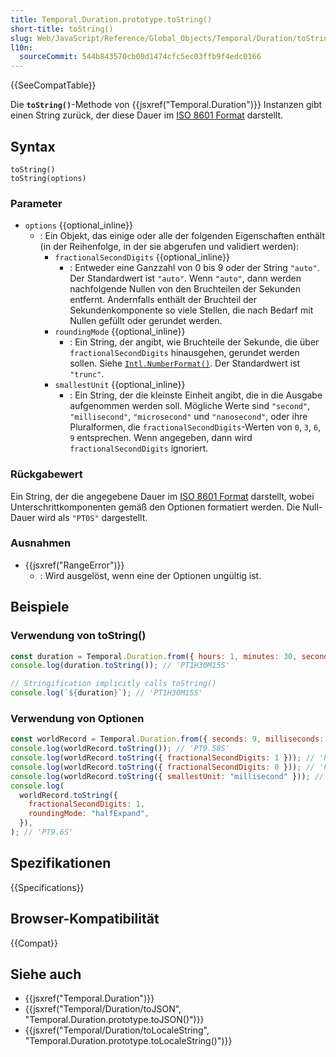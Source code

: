 ```yaml
---
title: Temporal.Duration.prototype.toString()
short-title: toString()
slug: Web/JavaScript/Reference/Global_Objects/Temporal/Duration/toString
l10n:
  sourceCommit: 544b843570cb08d1474cfc5ec03ffb9f4edc0166
---
```


{{SeeCompatTable}}

Die **`toString()`**-Methode von {{jsxref("Temporal.Duration")}} Instanzen gibt einen String zurück, der diese Dauer im [ISO 8601 Format](/de/docs/Web/JavaScript/Reference/Global_Objects/Temporal/Duration#iso_8601_duration_format) darstellt.

## Syntax

```js-nolint
toString()
toString(options)
```

### Parameter

- `options` {{optional_inline}}
  - : Ein Objekt, das einige oder alle der folgenden Eigenschaften enthält (in der Reihenfolge, in der sie abgerufen und validiert werden):
    - `fractionalSecondDigits` {{optional_inline}}
      - : Entweder eine Ganzzahl von 0 bis 9 oder der String `"auto"`. Der Standardwert ist `"auto"`. Wenn `"auto"`, dann werden nachfolgende Nullen von den Bruchteilen der Sekunden entfernt. Andernfalls enthält der Bruchteil der Sekundenkomponente so viele Stellen, die nach Bedarf mit Nullen gefüllt oder gerundet werden.
    - `roundingMode` {{optional_inline}}
      - : Ein String, der angibt, wie Bruchteile der Sekunde, die über `fractionalSecondDigits` hinausgehen, gerundet werden sollen. Siehe [`Intl.NumberFormat()`](/de/docs/Web/JavaScript/Reference/Global_Objects/Intl/NumberFormat/NumberFormat#roundingmode). Der Standardwert ist `"trunc"`.
    - `smallestUnit` {{optional_inline}}
      - : Ein String, der die kleinste Einheit angibt, die in die Ausgabe aufgenommen werden soll. Mögliche Werte sind `"second"`, `"millisecond"`, `"microsecond"` und `"nanosecond"`, oder ihre Pluralformen, die `fractionalSecondDigits`-Werten von `0`, `3`, `6`, `9` entsprechen. Wenn angegeben, dann wird `fractionalSecondDigits` ignoriert.

### Rückgabewert

Ein String, der die angegebene Dauer im [ISO 8601 Format](/de/docs/Web/JavaScript/Reference/Global_Objects/Temporal/Duration#iso_8601_duration_format) darstellt, wobei Unterschrittkomponenten gemäß den Optionen formatiert werden. Die Null-Dauer wird als `"PT0S"` dargestellt.

### Ausnahmen

- {{jsxref("RangeError")}}
  - : Wird ausgelöst, wenn eine der Optionen ungültig ist.

## Beispiele

### Verwendung von toString()

```js
const duration = Temporal.Duration.from({ hours: 1, minutes: 30, seconds: 15 });
console.log(duration.toString()); // 'PT1H30M15S'

// Stringification implicitly calls toString()
console.log(`${duration}`); // 'PT1H30M15S'
```

### Verwendung von Optionen

```js
const worldRecord = Temporal.Duration.from({ seconds: 9, milliseconds: 580 });
console.log(worldRecord.toString()); // 'PT9.58S'
console.log(worldRecord.toString({ fractionalSecondDigits: 1 })); // 'PT9.5S'
console.log(worldRecord.toString({ fractionalSecondDigits: 0 })); // 'PT9S'
console.log(worldRecord.toString({ smallestUnit: "millisecond" })); // 'PT9.580S'
console.log(
  worldRecord.toString({
    fractionalSecondDigits: 1,
    roundingMode: "halfExpand",
  }),
); // 'PT9.6S'
```

## Spezifikationen

{{Specifications}}

## Browser-Kompatibilität

{{Compat}}

## Siehe auch

- {{jsxref("Temporal.Duration")}}
- {{jsxref("Temporal/Duration/toJSON", "Temporal.Duration.prototype.toJSON()")}}
- {{jsxref("Temporal/Duration/toLocaleString", "Temporal.Duration.prototype.toLocaleString()")}}
